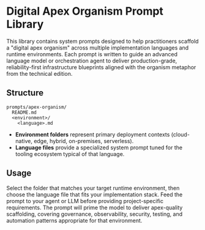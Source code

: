 # Digital Apex Organism Prompt Library

This library contains system prompts designed to help practitioners scaffold a "digital apex organism" across multiple implementation languages and runtime environments. Each prompt is written to guide an advanced language model or orchestration agent to deliver production-grade, reliability-first infrastructure blueprints aligned with the organism metaphor from the technical edition.

## Structure

```
prompts/apex-organism/
  README.md
  <environment>/
    <language>.md
```

- **Environment folders** represent primary deployment contexts (cloud-native, edge, hybrid, on-premises, serverless).
- **Language files** provide a specialized system prompt tuned for the tooling ecosystem typical of that language.

## Usage

Select the folder that matches your target runtime environment, then choose the language file that fits your implementation stack. Feed the prompt to your agent or LLM before providing project-specific requirements. The prompt will prime the model to deliver apex-quality scaffolding, covering governance, observability, security, testing, and automation patterns appropriate for that environment.
